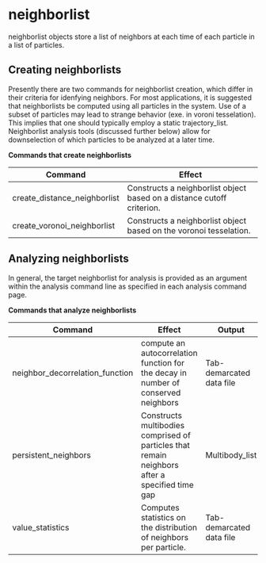<h1>neighborlist</h1>

neighborlist objects store a list of neighbors at each time of each particle in a list of particles.

<h2>Creating neighborlists</h2>

Presently there are two commands for neighborlist creation, which differ in their criteria for idenfying neighbors. For most applications, it is suggested that neighborlists be computed using all particles in the system. Use of a subset of particles may lead to strange behavior (exe. in voroni tesselation). This implies that one should typically employ a static trajectory_list. Neighborlist analysis tools (discussed further below) allow for downselection of which particles to be analyzed at a later time.

**Commands that create neighborlists**

| Command | Effect |
|----------|----------|
| create_distance_neighborlist | Constructs a neighborlist object based on a distance cutoff criterion. | 
| create_voronoi_neighborlist | Constructs a neighborlist object based on the voronoi tesselation. |

<h2>Analyzing neighborlists</h2>

In general, the target neighborlist for analysis is provided as an argument within the analysis command line as specified in each analysis command page.

**Commands that analyze neighborlists**

| Command | Effect | Output |
|----------|----------|----------|
| neighbor_decorrelation_function | compute an autocorrelation function for the decay in number of conserved neighbors | Tab-demarcated data file |
| persistent\_neighbors | Constructs multibodies comprised of particles that remain neighbors after a specified time gap | Multibody_list|
| value\_statistics | Computes statistics on the distribution of neighbors per particle. | Tab-demarcated data file |
